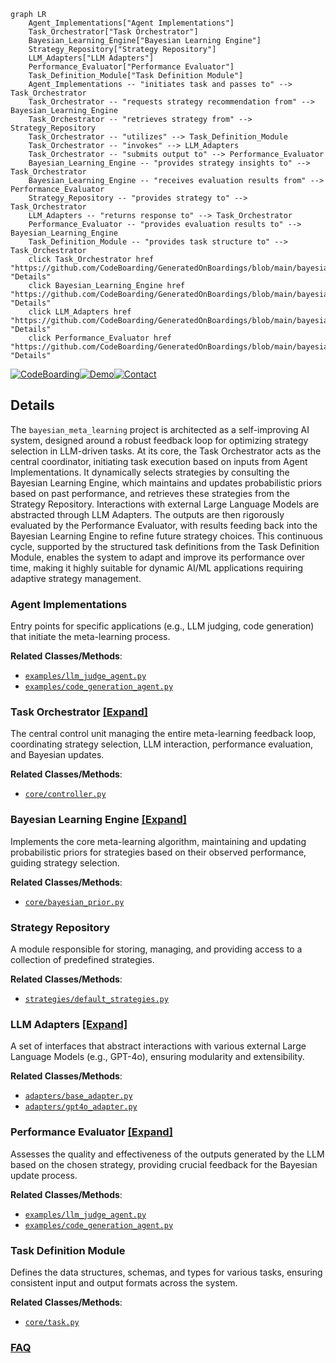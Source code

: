 ```mermaid
graph LR
    Agent_Implementations["Agent Implementations"]
    Task_Orchestrator["Task Orchestrator"]
    Bayesian_Learning_Engine["Bayesian Learning Engine"]
    Strategy_Repository["Strategy Repository"]
    LLM_Adapters["LLM Adapters"]
    Performance_Evaluator["Performance Evaluator"]
    Task_Definition_Module["Task Definition Module"]
    Agent_Implementations -- "initiates task and passes to" --> Task_Orchestrator
    Task_Orchestrator -- "requests strategy recommendation from" --> Bayesian_Learning_Engine
    Task_Orchestrator -- "retrieves strategy from" --> Strategy_Repository
    Task_Orchestrator -- "utilizes" --> Task_Definition_Module
    Task_Orchestrator -- "invokes" --> LLM_Adapters
    Task_Orchestrator -- "submits output to" --> Performance_Evaluator
    Bayesian_Learning_Engine -- "provides strategy insights to" --> Task_Orchestrator
    Bayesian_Learning_Engine -- "receives evaluation results from" --> Performance_Evaluator
    Strategy_Repository -- "provides strategy to" --> Task_Orchestrator
    LLM_Adapters -- "returns response to" --> Task_Orchestrator
    Performance_Evaluator -- "provides evaluation results to" --> Bayesian_Learning_Engine
    Task_Definition_Module -- "provides task structure to" --> Task_Orchestrator
    click Task_Orchestrator href "https://github.com/CodeBoarding/GeneratedOnBoardings/blob/main/bayesian_meta_learning/Task_Orchestrator.md" "Details"
    click Bayesian_Learning_Engine href "https://github.com/CodeBoarding/GeneratedOnBoardings/blob/main/bayesian_meta_learning/Bayesian_Learning_Engine.md" "Details"
    click LLM_Adapters href "https://github.com/CodeBoarding/GeneratedOnBoardings/blob/main/bayesian_meta_learning/LLM_Adapters.md" "Details"
    click Performance_Evaluator href "https://github.com/CodeBoarding/GeneratedOnBoardings/blob/main/bayesian_meta_learning/Performance_Evaluator.md" "Details"
```

[![CodeBoarding](https://img.shields.io/badge/Generated%20by-CodeBoarding-9cf?style=flat-square)](https://github.com/CodeBoarding/GeneratedOnBoardings)[![Demo](https://img.shields.io/badge/Try%20our-Demo-blue?style=flat-square)](https://www.codeboarding.org/demo)[![Contact](https://img.shields.io/badge/Contact%20us%20-%20contact@codeboarding.org-lightgrey?style=flat-square)](mailto:contact@codeboarding.org)

## Details

The `bayesian_meta_learning` project is architected as a self-improving AI system, designed around a robust feedback loop for optimizing strategy selection in LLM-driven tasks. At its core, the Task Orchestrator acts as the central coordinator, initiating task execution based on inputs from Agent Implementations. It dynamically selects strategies by consulting the Bayesian Learning Engine, which maintains and updates probabilistic priors based on past performance, and retrieves these strategies from the Strategy Repository. Interactions with external Large Language Models are abstracted through LLM Adapters. The outputs are then rigorously evaluated by the Performance Evaluator, with results feeding back into the Bayesian Learning Engine to refine future strategy choices. This continuous cycle, supported by the structured task definitions from the Task Definition Module, enables the system to adapt and improve its performance over time, making it highly suitable for dynamic AI/ML applications requiring adaptive strategy management.

### Agent Implementations
Entry points for specific applications (e.g., LLM judging, code generation) that initiate the meta-learning process.


**Related Classes/Methods**:

- <a href="https://github.com/allthingssecurity/bayesian_meta_learning/blob/main/examples/llm_judge_agent.py" target="_blank" rel="noopener noreferrer">`examples/llm_judge_agent.py`</a>
- <a href="https://github.com/allthingssecurity/bayesian_meta_learning/blob/main/examples/code_generation_agent.py" target="_blank" rel="noopener noreferrer">`examples/code_generation_agent.py`</a>


### Task Orchestrator [[Expand]](./Task_Orchestrator.md)
The central control unit managing the entire meta-learning feedback loop, coordinating strategy selection, LLM interaction, performance evaluation, and Bayesian updates.


**Related Classes/Methods**:

- <a href="https://github.com/allthingssecurity/bayesian_meta_learning/blob/main/core/controller.py" target="_blank" rel="noopener noreferrer">`core/controller.py`</a>


### Bayesian Learning Engine [[Expand]](./Bayesian_Learning_Engine.md)
Implements the core meta-learning algorithm, maintaining and updating probabilistic priors for strategies based on their observed performance, guiding strategy selection.


**Related Classes/Methods**:

- <a href="https://github.com/allthingssecurity/bayesian_meta_learning/blob/main/core/bayesian_prior.py" target="_blank" rel="noopener noreferrer">`core/bayesian_prior.py`</a>


### Strategy Repository
A module responsible for storing, managing, and providing access to a collection of predefined strategies.


**Related Classes/Methods**:

- <a href="https://github.com/allthingssecurity/bayesian_meta_learning/blob/main/strategies/default_strategies.py" target="_blank" rel="noopener noreferrer">`strategies/default_strategies.py`</a>


### LLM Adapters [[Expand]](./LLM_Adapters.md)
A set of interfaces that abstract interactions with various external Large Language Models (e.g., GPT-4o), ensuring modularity and extensibility.


**Related Classes/Methods**:

- <a href="https://github.com/allthingssecurity/bayesian_meta_learning/blob/main/adapters/base_adapter.py" target="_blank" rel="noopener noreferrer">`adapters/base_adapter.py`</a>
- <a href="https://github.com/allthingssecurity/bayesian_meta_learning/blob/main/adapters/gpt4o_adapter.py" target="_blank" rel="noopener noreferrer">`adapters/gpt4o_adapter.py`</a>


### Performance Evaluator [[Expand]](./Performance_Evaluator.md)
Assesses the quality and effectiveness of the outputs generated by the LLM based on the chosen strategy, providing crucial feedback for the Bayesian update process.


**Related Classes/Methods**:

- <a href="https://github.com/allthingssecurity/bayesian_meta_learning/blob/main/examples/llm_judge_agent.py" target="_blank" rel="noopener noreferrer">`examples/llm_judge_agent.py`</a>
- <a href="https://github.com/allthingssecurity/bayesian_meta_learning/blob/main/examples/code_generation_agent.py" target="_blank" rel="noopener noreferrer">`examples/code_generation_agent.py`</a>


### Task Definition Module
Defines the data structures, schemas, and types for various tasks, ensuring consistent input and output formats across the system.


**Related Classes/Methods**:

- <a href="https://github.com/allthingssecurity/bayesian_meta_learning/blob/main/core/task.py" target="_blank" rel="noopener noreferrer">`core/task.py`</a>




### [FAQ](https://github.com/CodeBoarding/GeneratedOnBoardings/tree/main?tab=readme-ov-file#faq)